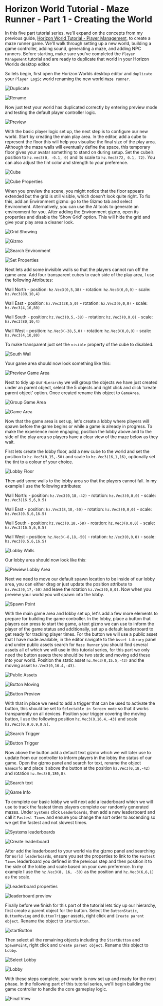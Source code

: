 # Horizon World Tutorial - Maze Runner - Part 1 - Creating the World

In this five part tutorial series, we'll expand on the concepts from my previous guide, [Horizon World Tutorial - Player Management](https://dev.to/lnationorg/horizon-world-tutorial-player-management-part-1-server-and-local-controller-1k2), to create a maze runner game. We'll walk through setting up a new world, building a game controller, adding sound, generating a maze, and adding NPC runners. Before starting, make sure you've completed the `Player Management` tutorial and are ready to duplicate that world in your Horizon Worlds desktop editor.

So lets begin, first open the Horizon Worlds desktop editor and `duplicate` your `Player Logic` world renaming the new world `Maze runner`.

![Duplicate](https://dev-to-uploads.s3.amazonaws.com/uploads/articles/vg780pp6s2esonjp4pi0.png)

![Rename](https://dev-to-uploads.s3.amazonaws.com/uploads/articles/48ktylcvju8elglix5mr.png)

Now just test your world has duplicated correctly by entering preview mode and testing the default player controller logic.

![Preview](https://dev-to-uploads.s3.amazonaws.com/uploads/articles/o2pstgyyv5hcz96awq8u.png)

With the basic player logic set up, the next step is to configure our new world. Start by creating the main play area. In the editor, add a cube to represent the floor this will help you visualise the final size of the play area. Although the maze walls will eventually define the space, this temporary floor gives your avatar something to stand on during setup. Set the cube’s position to `hz.vec3(0, -0.1, 0)` and its scale to `hz.Vec3(72, 0.1, 72)`. You can also adjust the tint color and strength to your preference.

![Cube](https://dev-to-uploads.s3.amazonaws.com/uploads/articles/lclm36fmpzmnaea2mwdp.png)


![Cube Properties](https://dev-to-uploads.s3.amazonaws.com/uploads/articles/rqolcqw7vqos99tg3aj3.png)

When you preview the scene, you might notice that the floor appears extended but the grid is still visible, which doesn't look quite right. To fix this, add an Environment gizmo: go to the Gizmo tab and select Environment. Alternatively, you can use the AI tools to generate an environment for you. After adding the Environment gizmo, open its properties and disable the 'Show Grid' option. This will hide the grid and give your play area a cleaner look.

![Grid Showing](https://dev-to-uploads.s3.amazonaws.com/uploads/articles/pxze25ytgshp97qi6369.png)

![Gizmo](https://dev-to-uploads.s3.amazonaws.com/uploads/articles/dozi5uhdxeecmkma02fr.png)

![Search Environment](https://dev-to-uploads.s3.amazonaws.com/uploads/articles/5qz0y3wnn1aoir2y3buh.png)

![Set Properties](https://dev-to-uploads.s3.amazonaws.com/uploads/articles/15zd2img2j40n1fjmasn.png)

Next lets add some invisible walls so that the players cannot run off the game area. Add four transparent cubes to each side of the play area, I use the following Attributes:

Wall North
    - position: `hz.Vec3(0,5,38)`
    - rotation: `hz.Vec3(0,0,0)`
    - scale: `hz.Vec3(80,10,4)`

Wall East
    - position: `hz.Vec3(38,5,0)`
    - rotation: `hz.Vec3(0,0,0)`
    - scale: `hz.Vec3(4,10,80)`


Wall South
    - position: `hz.Vec3(0,5,-38)`
    - rotation: `hz.Vec3(0,0,0)`
    - scale: `hz.Vec3(80,10,4)`

Wall West
    - position: `hz.Vec3(-38,5,0)`
    - rotation: `hz.Vec3(0,0,0)`
    - scale: `hz.Vec3(4,10,80)`

To make transparent just set the `visible` property of the cube to disabled.

![South Wall](https://dev-to-uploads.s3.amazonaws.com/uploads/articles/xw9yve984bipxo57wmw7.png)

Your game area should now look something like this:

![Preview Game Area](https://dev-to-uploads.s3.amazonaws.com/uploads/articles/n5fsyjvd0v0m27tmr3st.png)

Next to tidy up our `Hierarchy` we will group the objects we have just created under an parent object, select the 5 objects and right click and click 'create parent object' option. Once created rename this object to `GameArea`.

![Group Game Area](https://dev-to-uploads.s3.amazonaws.com/uploads/articles/nn0xekglpavwo3kq9n05.png)

![Game Area](https://dev-to-uploads.s3.amazonaws.com/uploads/articles/me8iegqo5bcvqavhigy7.png)

Now that the game area is set up, let's create a lobby where players will spawn before the game begins or while a game is already in progress. To make the experience more engaging, position the lobby above and to the side of the play area so players have a clear view of the maze below as they wait.

First lets create the lobby floor, add a new cube to the world and set the position to `hz.Vec3(0,15,-50)` and scale to `hz.Vec3(16,1,16)`, optionally set the tint to a colour of your choice.

![Lobby Floor](https://dev-to-uploads.s3.amazonaws.com/uploads/articles/lqfhg4w1zhuzbi1iljtc.png)

Then add some walls to the lobby area so that the players cannot fall. In my example I use the following attributes:

Wall North:
    - position: `hz.Vec3(0,18,-42)`
    - rotation: `hz.Vec3(0,0,0)`
    - scale: `hz.Vec3(16.5,6,0.5)`

Wall East
    - position: `hz.Vec3(8,18,-50)`
    - rotation: `hz.Vec3(0,0,0)`
    - scale: `hz.Vec3(0.5,6,16.5)`

Wall South
    - position: `hz.Vec3(0,18,-58)`
    - rotation: `hz.Vec3(0,0,0)`
    - scale: `hz.Vec3(16.5,6,0.5)`

Wall West
    - position: `hz.Vec3(-8,18,-50)`
    - rotation: `hz.Vec3(0,0,0)`
    - scale: `hz.Vec3(0.5,6,16.5)`

![Lobby Walls](https://dev-to-uploads.s3.amazonaws.com/uploads/articles/r01cbbjtjnjigaktdhmc.png)

Our lobby area should now look like this:

![Preview Lobby Area](https://dev-to-uploads.s3.amazonaws.com/uploads/articles/ckmkppyfpibfqy3kpwvw.png)

Next we need to move our default spawn location to be inside of our lobby area, you can either drag or just update the position attribute to `hz.Vec3(0,17,-50)` and leave the rotation `hz.Vec3(0,0,0)`. Now when you preview your world you will spawn into the lobby.

![Spawn Point](https://dev-to-uploads.s3.amazonaws.com/uploads/articles/26c15f34sc2rat79inoe.png)

With the main game area and lobby set up, let's add a few more elements to prepare for building the game controller. In the lobby, place a button that players can press to start the game, a text gizmo we can use to inform the player of the game status and additionally, set up a default leaderboard to get ready for tracking player times. For the button we will use a public asset that I have made available, in the editor navigate to the `Asset Library` panel and under public assets search for `Maze Runner` you should find several assets all of which we will use in this tutorial series, for this part we only need the button assets there should be two static and moving add these into your world. Position the static asset `hz.Vec3(0,15.5,-43)` and the moving asset `hz.Vec3(0,16.4,-43)`.

![Public Assets](https://dev-to-uploads.s3.amazonaws.com/uploads/articles/zdx2b8noy5h6sxvl68kv.png)

![Button Moving](https://dev-to-uploads.s3.amazonaws.com/uploads/articles/6q2fxyosgylbxmaw6xik.png)

![Button Preview](https://dev-to-uploads.s3.amazonaws.com/uploads/articles/drqdngauo86mm16yueld.png)

With that in place we need to add a trigger that can be used to activate the button, this should be set to `Selectable in Screen mode` so that it works transparently on all devices. Position your trigger covering the moving button, I use the following position `hz.Vec3(0,16.4,-43)` and scale `hz.Vec3(0.9,0.9,0.9)`.

![Search Trigger](https://dev-to-uploads.s3.amazonaws.com/uploads/articles/i977287hzqkbpaohk86b.png)

![Button Trigger](https://dev-to-uploads.s3.amazonaws.com/uploads/articles/wv02v6gziw5c7bqc9oh7.png)

Now above the button add a default text gizmo which we will later use to update from our controller to inform players in the lobby the status of our game. Open the gizmo panel and search for text, rename the object `GameInfo` and place it above the button at the position `hz.Vec3(0,18,-42)` and rotation `hz.Vec3(0,180,0)`.

![Search text](https://dev-to-uploads.s3.amazonaws.com/uploads/articles/d7r3j3ncnleambrngtma.png)


![Game Info](https://dev-to-uploads.s3.amazonaws.com/uploads/articles/gmbxp42su8hrzpxqambg.png)

To complete our basic lobby we will next add a leaderboard which we will use to track the fastest times players complete our randomly generated mazes. Under `Systems` click `Leaderboards`, then add a new leaderboard and call it `Fastest Times` and ensure you change the sort order to ascending so we get the fastest and not slowest times.

![Systems leaderboards](https://dev-to-uploads.s3.amazonaws.com/uploads/articles/zn6liu5gn0e37bmm7y2r.png)

![Create leaderboard](https://dev-to-uploads.s3.amazonaws.com/uploads/articles/iiw4oan2q0cf1go1c30e.png)

After add the leaderboard to your world via the gizmo panel and searching for `World leaderboards`, ensure you set the properties to link to the `Fastest Times` leaderboard you defined in the previous step and then position it to the side of the lobby and scale based on your own preference. In my example I use the `hz.Vec3(8, 16, -50)` as the position and `hz.Vec3(6,6,1)` as the scale.

![Leaderboard properties](https://dev-to-uploads.s3.amazonaws.com/uploads/articles/8s4f0n7aa6fd09adprvk.png)

![leaderboard preview](https://dev-to-uploads.s3.amazonaws.com/uploads/articles/8sjll63h4k7u3qieui78.png)

Finally before we finish for this part of the tutorial lets tidy up our hierarchy, first create a parent object for the button. Select the `ButtonStatic`, `ButtonMoving` and `ButtonTrigger` assets, right click and `Create parent object`. Rename the object to `StartButton`.

![startButton](https://dev-to-uploads.s3.amazonaws.com/uploads/articles/3gsvyraz7gjdcaj3knkf.png)

Then select all the remaining objects including the `StartButton` and `SpawnPoint`, right click and `Create parent object`. Rename this object to `Lobby`.

![Select Lobby](https://dev-to-uploads.s3.amazonaws.com/uploads/articles/uiioc90mqdioxdz1p7ss.png)

![Lobby](https://dev-to-uploads.s3.amazonaws.com/uploads/articles/7fb0ctfya6346g00htm7.png)

With these steps complete, your world is now set up and ready for the next phase. In the following part of this tutorial series, we'll begin building the game controller to handle the core gameplay logic.

![Final View](https://dev-to-uploads.s3.amazonaws.com/uploads/articles/c8xa57h9q6wti46sg8cw.png)

